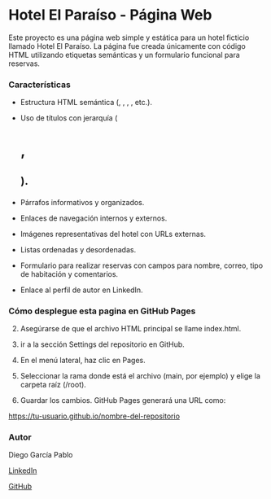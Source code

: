 # Hotel El Paraíso - Página Web

Este proyecto es una página web simple y estática para un hotel ficticio llamado Hotel El Paraíso. La página fue creada únicamente con código HTML utilizando etiquetas semánticas y un formulario funcional para reservas.

### Características

- Estructura HTML semántica (<!DOCTYPE html>, <html>, <head>, <body>, etc.).

- Uso de títulos con jerarquía (<h1>, <h2>).

- Párrafos informativos y organizados.

- Enlaces de navegación internos y externos.

- Imágenes representativas del hotel con URLs externas.

- Listas ordenadas y desordenadas.

- Formulario para realizar reservas con campos para nombre, correo, tipo de habitación y comentarios.

- Enlace al perfil de autor en LinkedIn.

### Cómo desplegue esta pagina en GitHub Pages


2. Asegúrarse de que el archivo HTML principal se llame index.html.

3. ir a la sección Settings del repositorio en GitHub.

4. En el menú lateral, haz clic en Pages.

5. Seleccionar la rama donde está el archivo (main, por ejemplo) y elige la carpeta raíz (/root).

6. Guardar los cambios. GitHub Pages generará una URL como:

https://tu-usuario.github.io/nombre-del-repositorio

### Autor

Diego García Pablo

[LinkedIn](https://www.linkedin.com/in/diego-garcia-pablo-199525199/)

[GitHub](https://github.com/diegogarciapablo)